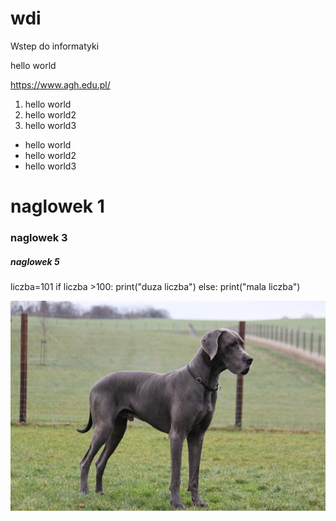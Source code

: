 # wdi
Wstep do informatyki

hello world

https://www.agh.edu.pl/

1. hello world
2. hello world2
3. hello world3

* hello world
* hello world2
* hello world3

# naglowek 1
### naglowek 3
##### naglowek 5

liczba=101
if liczba >100:
    print("duza liczba")
else:
    print("mala liczba")

![Alt text](/laboratorium_2/pies.jpg)
